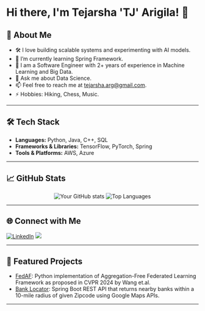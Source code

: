 # Hi there, I'm Tejarsha 'TJ' Arigila! 👋

## 🚀 About Me
- 🛠️ I love building scalable systems and experimenting with AI models.
- 🌱 I’m currently learning Spring Framework.
- 💼 I am a Software Engineer with 2+ years of experience in Machine Learning and Big Data.
- 💬 Ask me about Data Science.
- 📫 Feel free to reach me at tejarsha.arg@gmail.com.
- ⚡ Hobbies: Hiking, Chess, Music.

---

## 🛠️ Tech Stack
- **Languages:** Python, Java, C++, SQL
- **Frameworks & Libraries:** TensorFlow, PyTorch, Spring
- **Tools & Platforms:** AWS, Azure

---

## 📈 GitHub Stats
<div align="center">

![Your GitHub stats](https://github-readme-stats.vercel.app/api?username=tejarshaarigila&show_icons=true&theme=radical)
![Top Languages](https://github-readme-stats.vercel.app/api/top-langs/?username=tejarshaarigila&layout=compact&theme=radical)

</div>

---

## 🌐 Connect with Me
[![LinkedIn](https://img.shields.io/badge/-LinkedIn-blue?style=flat-square&logo=LinkedIn&logoColor=white)](https://www.linkedin.com/in/tejarsha)
[![](https://img.shields.io/badge/-X-black?style=flat-square&logo=X&logoColor=white)](https://X.com/TejarshaA)

---

## 🌟 Featured Projects
- [FedAF](https://github.com/tejarshaarigila/fedaf): Python implementation of Aggregation-Free Federated Learning Framework as proposed in CVPR 2024 by Wang et.al.
- [Bank Locator](https://github.com/tejarshaarigila/bank-locator): Spring Boot REST API that returns nearby banks within a 10-mile radius of given Zipcode using Google Maps APIs.

---
